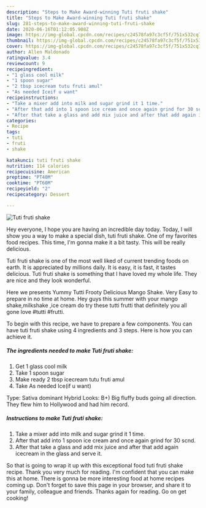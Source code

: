 ```yaml
---
description: "Steps to Make Award-winning Tuti fruti shake"
title: "Steps to Make Award-winning Tuti fruti shake"
slug: 281-steps-to-make-award-winning-tuti-fruti-shake
date: 2020-06-16T01:12:05.908Z
image: https://img-global.cpcdn.com/recipes/c24578fa97c3cf5f/751x532cq70/tuti-fruti-shake-recipe-main-photo.jpg
thumbnail: https://img-global.cpcdn.com/recipes/c24578fa97c3cf5f/751x532cq70/tuti-fruti-shake-recipe-main-photo.jpg
cover: https://img-global.cpcdn.com/recipes/c24578fa97c3cf5f/751x532cq70/tuti-fruti-shake-recipe-main-photo.jpg
author: Allen Maldonado
ratingvalue: 3.4
reviewcount: 9
recipeingredient:
- "1 glass cool milk"
- "1 spoon sugar"
- "2 tbsp icecream tutu fruti amul"
- "As needed Iceif u want"
recipeinstructions:
- "Take a mixer add into milk and sugar grind it 1 time."
- "After that add into 1 spoon ice cream and once again grind for 30 scnd."
- "After that take a glass and add mix juice and after that add again icecream in the glass and serve it."
categories:
- Recipe
tags:
- tuti
- fruti
- shake

katakunci: tuti fruti shake 
nutrition: 114 calories
recipecuisine: American
preptime: "PT40M"
cooktime: "PT60M"
recipeyield: "2"
recipecategory: Dessert

---
```



![Tuti fruti shake](https://img-global.cpcdn.com/recipes/c24578fa97c3cf5f/751x532cq70/tuti-fruti-shake-recipe-main-photo.jpg)

Hey everyone, I hope you are having an incredible day today. Today, I will show you a way to make a special dish, tuti fruti shake. One of my favorites food recipes. This time, I'm gonna make it a bit tasty. This will be really delicious.

Tuti fruti shake is one of the most well liked of current trending foods on earth. It is appreciated by millions daily. It is easy, it is fast, it tastes delicious. Tuti fruti shake is something that I have loved my whole life. They are nice and they look wonderful.

Here we presents Yummy Tutti Frooty Delicious Mango Shake. Very Easy to prepare in no time at home. Hey guys this summer with your mango shake,milkshake ,ice cream do try these tutti frutti that definitely you all gone love #tutti #frutti.


To begin with this recipe, we have to prepare a few components. You can have tuti fruti shake using 4 ingredients and 3 steps. Here is how you can achieve it.

<!--inarticleads1-->

##### The ingredients needed to make Tuti fruti shake:

1. Get 1 glass cool milk
1. Take 1 spoon sugar
1. Make ready 2 tbsp icecream tutu fruti amul
1. Take As needed Ice(if u want)


Type: Sativa dominant Hybrid Looks: B+) Big fluffy buds going all direction. They flew him to Hollywood and had him record. 

<!--inarticleads2-->

##### Instructions to make Tuti fruti shake:

1. Take a mixer add into milk and sugar grind it 1 time.
1. After that add into 1 spoon ice cream and once again grind for 30 scnd.
1. After that take a glass and add mix juice and after that add again icecream in the glass and serve it.




So that is going to wrap it up with this exceptional food tuti fruti shake recipe. Thank you very much for reading. I'm confident that you can make this at home. There is gonna be more interesting food at home recipes coming up. Don't forget to save this page in your browser, and share it to your family, colleague and friends. Thanks again for reading. Go on get cooking!
